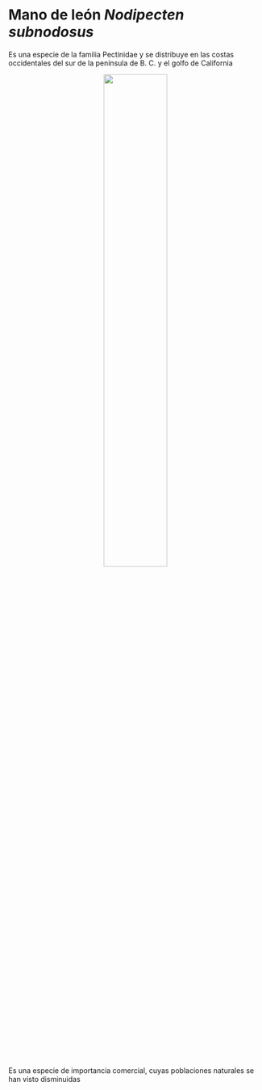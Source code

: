 # Mano de león *Nodipecten subnodosus*

Es una especie de la familia Pectinidae y se distribuye en las costas occidentales del sur de la península de B. C. y el golfo de California

<center><img src="http://www.conchology.be/images/Label/320000sup/322816.jpg"/ width = 50%> </center>

Es una especie de importancia comercial, cuyas poblaciones naturales se han visto disminuidas 
